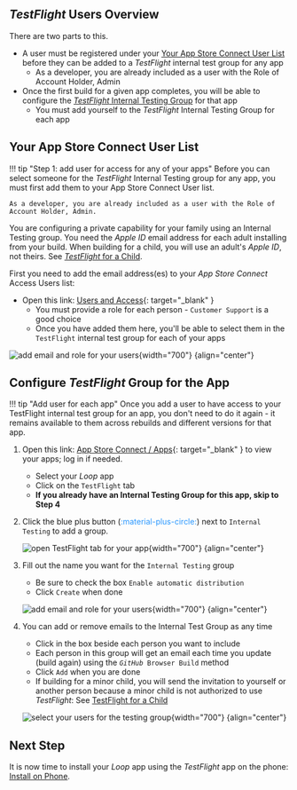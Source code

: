 ## *TestFlight* Users Overview

There are two parts to this.

* A user must be registered under your [Your App Store Connect User List](#your-app-store-connect-user-list) before they can be added to a *TestFlight* internal test group for any app
    * As a developer, you are already included as a user with the Role of Account Holder, Admin
* Once the first build for a given app completes, you will be able to configure the [*TestFlight* Internal Testing Group](#configure-testflight-group-for-the-app) for that app
    * You must add yourself to the *TestFlight* Internal Testing Group for each app

## Your App Store Connect User List

!!! tip "Step 1: add user for access for any of your apps"
    Before you can select someone for the *TestFlight* Internal Testing group for any app, you must first add them to your App Store Connect User list.

    As a developer, you are already included as a user with the Role of Account Holder, Admin.

You are configuring a private capability for your family using an Internal Testing group. You need the *Apple ID* email address for each adult installing from your build. When building for a child, you will use an adult's *Apple ID*, not theirs. See [*TestFlight* for a Child](phone-install.md#testflight-for-a-child).

First you need to add the email address(es) to your *App Store Connect* Access Users list:

* Open this link: [Users and Access](https://appstoreconnect.apple.com/access/users){: target="_blank" }
    * You must provide a role for each person - `Customer Support` is a good choice
    * Once you have added them here, you'll be able to select them in the `TestFlight` internal test group for each of your apps

![add email and role for your users](img/add-users.png){width="700"}
{align="center"}

## Configure *TestFlight* Group for the App

!!! tip "Add user for each app"
    Once you add a user to have access to your TestFlight internal test group for an app, you don't need to do it again - it remains available to them across rebuilds and different versions for that app.

1. Open this link: [App Store Connect / Apps](https://appstoreconnect.apple.com/apps){: target="_blank" } to view your apps; log in if needed.

    * Select your *Loop* app
    * Click on the `TestFlight` tab
    * **If you already have an Internal Testing Group for this app, skip to Step 4**
    
1. Click the blue plus button (<font color="#2997FF">:material-plus-circle:</font>) next to `Internal Testing` to add a group.

    ![open TestFlight tab for your app](img/setup-testflight-01.png){width="700"}
    {align="center"}

1. Fill out the name you want for the `Internal Testing` group
    * Be sure to check the box `Enable automatic distribution`
    * Click `Create` when done

    ![add email and role for your users](img/setup-testflight-02.png){width="700"}
    {align="center"}

1. You can add or remove emails to the Internal Test Group as any time
    * Click in the box beside each person you want to include
    * Each person in this group will get an email each time you update (build again) using the <code>*GitHub* Browser Build</code> method
    * Click `Add` when you are done
    * If building for a minor child, you will send the invitation to yourself or another person because a minor child is not authorized to use *TestFlight*: See [TestFlight for a Child](phone-install.md#testflight-for-a-child)

    ![select your users for the testing group](img/setup-testflight-03.png){width="700"}
    {align="center"}

## Next Step

It is now time to install your *Loop* app using the *TestFlight* app on the phone: [Install on Phone](phone-install.md).